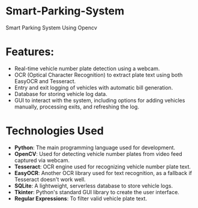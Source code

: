 # Smart-Parking-System
Smart Parking System Using Opencv
# Features:
- Real-time vehicle number plate detection using a webcam.
- OCR (Optical Character Recognition) to extract plate text using both EasyOCR and Tesseract.
- Entry and exit logging of vehicles with automatic bill generation.
- Database for storing vehicle log data.
- GUI to interact with the system, including options for adding vehicles manually, processing exits, and refreshing the log.

# Technologies Used

- **Python**: The main programming language used for development.
- **OpenCV**: Used for detecting vehicle number plates from video feed captured via webcam.
- **Tesseract**: OCR engine used for recognizing vehicle number plate text.
- **EasyOCR**: Another OCR library used for text recognition, as a fallback if Tesseract doesn't work well.
- **SQLite**: A lightweight, serverless database to store vehicle logs.
- **Tkinter**: Python's standard GUI library to create the user interface.
- **Regular Expressions**: To filter valid vehicle plate text.
 
